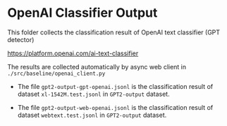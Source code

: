 # OpenAI Classifier Output

This folder collects the classification result of OpenAI text classifier (GPT detector)

https://platform.openai.com/ai-text-classifier

The results are collected automatically by async web client in `./src/baseline/openai_client.py`

* The file `gpt2-output-gpt-openai.jsonl` is the classification result of dataset `xl-1542M.test.jsonl` in `GPT2-output` dataset.

* The file `gpt2-output-web-openai.jsonl` is the classification result of dataset `webtext.test.jsonl` in `GPT2-output` dataset.
